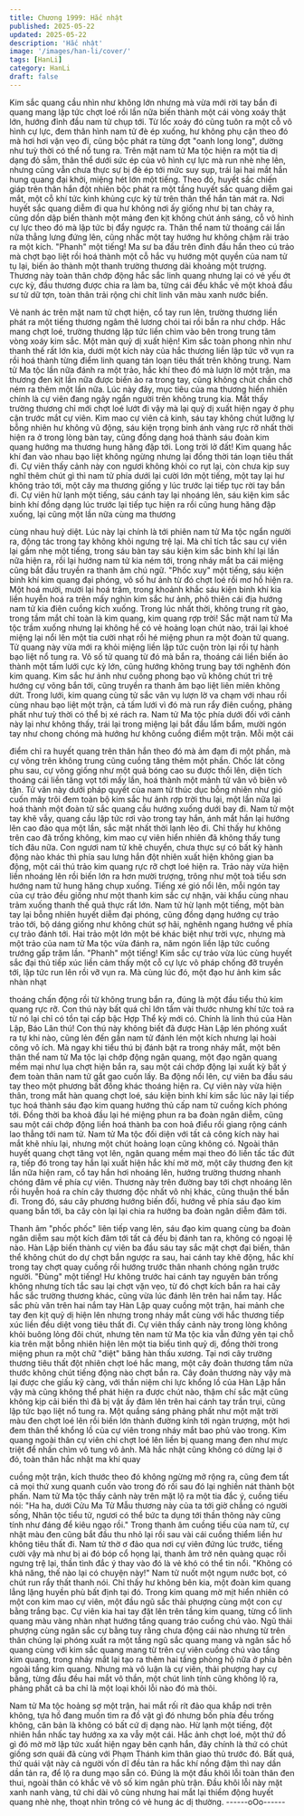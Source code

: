 ```yaml
---
title: Chương 1999: Hắc nhật
published: 2025-05-22
updated: 2025-05-22
description: 'Hắc nhật'
image: '/images/han-li/cover/'
tags: [HanLi]
category: HanLi
draft: false
---
```


Kim sắc quang cầu nhìn như không lớn nhưng mà vừa mới rời
tay bắn đi quang mang lập tức chợt loé rồi lần nữa biến thành một
cái vòng xoáy thật lớn, hướng đỉnh đầu nam tử chụp tới. Từ lốc
xoáy đó cũng tuôn ra một cỗ vô hình cự lực, đem thân hình nam
tử đè ép xuống, hư không phụ cận theo đó mà hơi hơi vặn vẹo đi,
cũng bộc phát ra từng đợt "oanh long long", dường như tuỳ thời
có thể nổ tung ra.
Trên mặt nam tử Ma tộc hiện ra một tia dị dạng đỏ sẫm, thân thể
dưới sức ép của vô hình cự lực mà run nhè nhẹ lên, nhưng cũng
vẫn chưa thực sự bị đè ép tới mức suy sụp, trái lại hai mắt hắn
hung quang đại khởi, miệng hét lớn một tiếng.
Theo đó, huyết sắc chiến giáp trên thân hắn đột nhiên bộc phát ra
một tầng huyết sắc quang diễm gai mắt, một cỗ khí tức kinh
khủng cực kỳ từ trên thân thể hắn tản mát ra. Nơi huyết sắc
quang diễm đi qua hư không nơi ấy giống như bị tan chảy ra,
cũng dồn dập biến thành một mảng đen kịt không chút ánh sáng,
cỗ vô hình cự lực theo đó mà lập tức bị đẩy ngược ra.
Thân thể nam tử thoáng cái lần nữa thẳng lưng đứng lên, cũng
nhấc một tay hướng hư không chậm rãi trảo ra một kích.
"Phanh" một tiếng!
Ma sư ba đầu trên đỉnh đầu hắn theo cú trảo mà chợt bạo liệt rồi
hoá thành một cỗ hắc vụ hướng một quyền của nam tử tụ lại, biến
ảo thành một thanh trường thương dài khoảng một trượng.
Thương này toàn thân chớp động hắc sắc linh quang nhưng lại
có vẻ yếu ớt cực kỳ, đầu thương được chia ra làm ba, từng cái
đều khắc vẽ một khoả đầu sư tử dữ tợn, toàn thân trải rộng chi
chít linh văn màu xanh nước biển.

Vẻ nanh ác trên mặt nam tử chợt hiện, cổ tay run lên, trường
thương liền phát ra một tiếng thương ngâm thê lương chói tai rồi
bắn ra như chớp.
Hắc mang chợt loé, trường thương lập tức liền chìm vào bên
trong trung tâm vòng xoáy kim sắc.
Một màn quỷ dị xuất hiện!
Kim sắc toàn phong nhìn như thanh thế rất lớn kia, dưới một kích
này của hắc thương liền lập tức vỡ vụn ra rồi hoá thành từng
điểm linh quang tán loạn tiêu thất trên không trung.
Nam tử Ma tộc lần nữa đánh ra một trảo, hắc khí theo đó mà lượn
lờ một trận, ma thương đen kịt lần nữa được biến ảo ra trong tay,
cũng không chút chần chờ ném ra thêm một lần nữa.
Lúc này đây, mục tiêu của ma thương hiển nhiên chính là cự viên
đang ngây ngẩn người trên không trung kia.
Mắt thấy trường thương chỉ mới chợt loé lướt đi vậy mà lại quỷ dị
xuất hiện ngay ở phụ cận trước mắt cự viên. Kim mao cự viên cả
kinh, sáu tay không chút lưỡng lự bỗng nhiên hư không vũ động,
sáu kiện trọng binh ánh vàng rực rỡ nhất thời hiện ra ở trong lòng
bàn tay, cũng đồng dạng hoá thành sáu đoàn kim quang hướng
ma thương hung hăng đập tới.
Long trời lở đất!
Kim quang hắc khí đan vào nhau bạo liệt không ngừng nhưng lại
đồng thời tán loạn tiêu thất đi.
Cự viên thấy cảnh này con ngươi không khỏi co rụt lại, còn chưa
kịp suy nghĩ thêm chút gì thì nam tử phía dưới lại cười lớn một
tiếng, một tay lại hư không trảo tới, một cây ma thương giống y
lúc trước lại tiếp tục rời tay bắn đi.
Cự viên hừ lạnh một tiếng, sáu cánh tay lại nhoáng lên, sáu kiện
kim sắc binh khí đồng dạng lúc trước lại tiếp tục hiện ra rồi cũng
hung hăng đập xuống, lại cũng một lần nữa cùng ma thương

cùng nhau huỷ diệt.
Lúc này lại chính là tới phiên nam tử Ma tộc ngẩn người ra, động
tác trong tay không khỏi ngưng trệ lại.
Mà chỉ tích tắc sau cự viên lại gầm nhẹ một tiếng, trong sáu bàn
tay sáu kiện kim sắc binh khí lại lần nữa hiện ra, rồi lại hướng
nam tử kia ném tới, trong nháy mắt ba cái miệng cũng bắt đầu
truyền ra thanh âm chú ngữ.
"Phốc xuy" một tiếng, sáu kiện binh khí kim quang đại phóng, vô
số hư ảnh từ đó chợt loé rồi mơ hồ hiện ra. Một hoá mười, mười
lại hoá trăm, trong khoảnh khắc sáu kiện binh khí kia liền huyễn
hoá ra trên mấy nghìn kim sắc hư ảnh, phô thiên cái địa hướng
nam tử kia điên cuồng kích xuống.
Trong lúc nhất thời, không trung rít gào, trong tầm mắt chỉ toàn là
kim quang, kim quang rợp trời!
Sắc mặt nam tử Ma tộc trầm xuống nhưng lại không hề có vẻ
hoảng loạn chút nào, trái lại khoé miệng lại nổi lên một tia cười
nhạt rồi hé miệng phun ra một đoàn tử quang.
Tử quang này vừa mới ra khỏi miệng liền lập tức cuộn tròn lại rồi
tự hành bạo liệt nổ tung ra.
Vô số tử quang từ đó mà bắn ra, thoáng cái liền biến ảo thành
một tấm lưới cực kỳ lớn, cũng hướng không trung bay tới nghênh
đón kim quang.
Kim sắc hư ảnh như cuồng phong bạo vũ không chút trì trệ
hướng cự võng bắn tới, cũng truyền ra thanh âm bạo liệt liên
miên không dứt. Trong lưới, kim quang cùng tử sắc vân vụ lượn
lờ va chạm với nhau rồi cùng nhau bạo liệt một trận, cả tấm lưới
vì đó mà run rẩy điên cuồng, phảng phất như tuỳ thời có thể bị xé
rách ra.
Nam tử Ma tộc phía dưới đối với cảnh này lại như không thấy, trái
lại trong miệng lại bắt đầu lẩm bẩm, mười ngón tay như chong
chóng mà hướng hư không cuồng điểm một trận. Mỗi một cái

điểm chỉ ra huyết quang trên thân hắn theo đó mà ảm đạm đi một
phần, mà cự võng trên không trung cũng cuồng tăng thêm một
phần. Chốc lát công phu sau, cự võng giống như một quả bóng
cao su được thổi lên, diện tích thoáng cái liền tăng vọt tới mấy
lần, hoá thành một mảnh tử vân vô biên vô tận.
Tử vân này dưới pháp quyết của nam tử thúc dục bỗng nhiên như
gió cuốn mây trôi đem toàn bộ kim sắc hư ảnh rợp trời thu lại, một
lần nữa lại hoá thành một đoàn tử sắc quang cầu hướng xuống
dưới bay đi. Nam tử một tay khẽ vẫy, quang cầu lập tức rơi vào
trong tay hắn, ánh mắt hắn lại hướng lên cao đảo qua một lần,
sắc mặt nhất thời lạnh lẽo đi.
Chỉ thấy hư không trên cao đã trống không, kim mao cự viên hiển
nhiên đã không thấy tung tích đâu nữa.
Con ngươi nam tử khẽ chuyển, chưa thực sự có bất kỳ hành
động nào khác thì phía sau lưng hắn đột nhiên xuất hiện không
gian ba động, một cái thú trảo kim quang rực rỡ chợt loé hiện ra.
Trảo này vừa hiện liền nhoáng lên rồi biến lớn ra hơn mười
trượng, trông như một toà tiểu sơn hướng nam tử hung hăng
chụp xuống. Tiếng xé gió nổi lên, mỗi ngón tay của cự trảo đều
giống như một thanh kim sắc cự nhận, vài khẩu cùng nhau trảm
xuống thanh thế quả thực rất lớn.
Nam tử hừ lạnh một tiếng, một bàn tay lại bỗng nhiên huyết diễm
đại phóng, cũng đồng dạng hướng cự trảo trảo tới, bộ dáng giống
như không chút sợ hãi, nghênh ngang hướng về phía cự trảo
đánh tới.
Hai trảo một lớn một bé khác biệt như trời vực, nhưng mà một
trảo của nam tử Ma tộc vừa đánh ra, năm ngón liền lập tức cuồng
trướng gấp trăm lần.
"Phanh" một tiếng!
Kim sắc cự trảo vừa lúc cùng huyết sắc đại thủ tiếp xúc liền cảm
thấy một cỗ cự lực vô pháp chống đỡ truyền tới, lập tức run lên
rồi vỡ vụn ra. Mà cùng lúc đó, một đạo hư ảnh kim sắc nhàn nhạt

thoáng chấn động rồi từ không trung bắn ra, đúng là một đầu tiểu
thủ kim quang rực rỡ.
Con thú này bất quá chỉ lớn tầm vài thước nhưng khí tức toả ra từ
nó lại chỉ có tồn tại cấp bậc Hợp Thể kỳ mới có.
Chính là linh thú của Hàn Lập, Báo Lân thú!
Con thú này không biết đã được Hàn Lập lén phóng xuất ra tự khi
nào, cũng lẻn đến gần nam tử đánh lén một kích nhưng lại hoài
công vô ích.
Mà ngay khi tiểu thú bị đánh bật ra trong nháy mắt, một bên thân
thể nam tử Ma tộc lại chớp động ngân quang, một đạo ngân
quang mềm mại như lụa chợt hiện bắn ra, sau một cái chớp động
lại xuất kỳ bất ý đem toàn thân nam tử gắt gao cuốn lấy.
Ba động nổi lên, cự viên ba đầu sáu tay theo một phương bất
đồng khác thoáng hiện ra.
Cự viên này vừa hiện thân, trong mắt hàn quang chợt loé, sáu
kiện binh khí kim sắc lúc nãy lại tiếp tục hoá thành sáu đạo kim
quang hướng thủ cấp nam tử cuồng kích phóng tới.
Đồng thời ba khoả đầu lại hé miệng phun ra ba đoàn ngân diễm,
cũng sau một cái chớp động liền hoá thành ba con hoả điểu rồi
giang rộng cánh lao thẳng tới nam tử.
Nam tử Ma tộc đối diện với tất cả công kích này hai mắt khẽ nhíu
lại, nhưng một chút hoảng loạn cũng không có. Ngoài thân huyết
quang chợt tăng vọt lên, ngân quang mềm mại theo đó liền tấc
tấc đứt ra, tiếp đó trong tay hắn lại xuất hiện hắc khí mờ mờ, một
cây thương đen kịt lần nữa hiện ram, cổ tay hắn hơi nhoáng lên,
hướng trường thương nhanh chóng đâm về phía cự viên.
Thương này trên đường bay tới chợt nhoáng lên rồi huyễn hoá ra
chín cây thương độc nhất vô nhị khác, cũng thuận thế bắn đi.
Trong đó, sáu cây phương hướng biến đổi, hướng về phía sáu
đạo kim quang bắn tới, ba cây còn lại lại chia ra hướng ba đoàn
ngân diễm đâm tới.

Thanh âm "phốc phốc" liên tiếp vang lên, sáu đạo kim quang cùng
ba đoàn ngân diễm sau một kích đâm tới tất cả đều bị đánh tan
ra, không có ngoại lệ nào.
Hàn Lập biến thành cự viên ba đầu sáu tay sắc mặt chợt đại biến,
thân thể không chút do dự chợt bắn ngược ra sau, hai cánh tay
khẽ động, hắc khí trong tay chợt quay cuồng rồi hướng trước thân
nhanh chóng ngăn trước người.
"Đùng" một tiếng!
Hư không trước hai cánh tay nguyên bản trống không nhưng tích
tắc sau lại chợt vặn vẹo, từ đó chợt kích bắn ra hai cây hắc sắc
trường thương khác, cũng vừa lúc đánh lên trên hai nắm tay. Hắc
sắc phù văn trên hai nắm tay Hàn Lập quay cuồng một trận, hai
mảnh che tay đen kịt quỷ dị hiện lên nhưng trong nháy mắt cùng
với hắc thương tiếp xúc liền đều diệt vong tiêu thất đi.
Cự viên thấy cảnh này trong lòng không khỏi buông lỏng đôi chút,
nhưng tên nam tử Ma tộc kia vẫn đứng yên tại chỗ kia trên mặt
bỗng nhiên hiện lên một tia biểu tình quỷ dị, đồng thời trong
miệng phun ra một chữ "diệt" băng hàn thấu xương.
Tại nơi cây trường thương tiêu thất đột nhiên chợt loé hắc mang,
một cây đoản thương tầm nửa thước không chút tiếng động nào
chợt bắn ra.
Cây đoản thương này vậy mà lại được che giấu kỹ càng, với thần
niệm chi lực khổng lồ của Hàn Lập hắn vậy mà cũng không thể
phát hiện ra được chút nào, thậm chí sắc mặt cũng không kịp cải
biến thì đã bị vật ấy đâm lên trên hai cánh tay trần trụi, cũng lập
tức bạo liệt nổ tung ra.
Một quầng sáng phảng phất như một mặt trời màu đen chợt loé
lên rồi biến lớn thành đường kính tới ngàn trượng, một hơi đem
thân thể khổng lồ của cự viên trong nháy mắt bao phủ vào trong.
Kim quang ngoài thân cự viên chỉ chợt loé lên liền bị quang mang
đen như mực triệt để nhấn chìm vô tung vô ảnh. Mà hắc nhật
cũng không có dừng lại ở đó, toàn thân hắc nhật ma khí quay

cuồng một trận, kích thước theo đó không ngừng mở rộng ra,
cũng đem tất cả mọi thứ xung quanh cuốn vào trong đó rồi sau đó
lại nghiền nát thành bột phấn.
Nam tử Ma tộc thấy cảnh này trên mặt lộ ra một tia đắc ý, cuồng
tiếu nói:
"Ha ha, dưới Cửu Ma Tử Mẫu thương này của ta tới giờ chẳng có
người sống, Nhân tộc tiểu tử, ngươi có thể bức ta dụng tới thần
thông này cũng tính như đáng để kiêu ngạo rồi."
Trong thanh âm cuồng tiếu của nam tử, cự nhật màu đen cũng
bắt đầu thu nhỏ lại rồi sau vài cái cuồng thiểm liền hư không tiêu
thất đi.
Nam tử thờ ơ đảo qua nơi cự viên đứng lúc trước, tiếng cười vậy
mà như bị ai đó bóp cổ họng lại, thanh âm trở nên quàng quạc rồi
ngưng trệ lại, thần tình đắc ý thay vào đó là vẻ khó có thể tin nổi.
"Không có khả năng, thế nào lại có chuyện này!"
Nam tử nuốt một ngụm nước bọt, có chút run rẩy thất thanh nói.
Chỉ thấy hư không bên kia, một đoàn kim quang lẳng lặng huyền
phù bất định tại đó. Trong kim quang mờ mịt hiển nhiên có một
con kim mao cự viên, một đầu ngũ sắc thải phượng cùng một con
cự bằng trắng bạc.
Cự viên kia hai tay đặt lên trên tầng kim quang, từng cổ linh
quang màu vàng nhàn nhạt hướng tầng quang tráo cuồng chú
vào. Ngũ thải phượng cùng ngân sắc cự bằng tuy rằng chưa
động cái nào nhưng từ trên thân chúng lại phóng xuất ra một tầng
ngũ sắc quang mang và ngân sắc hồ quang cùng với kim sắc
quang mang từ trên cự viên cuồng chú vào tầng kim quang, trong
nháy mắt lại tạo ra thêm hai tầng phòng hộ nữa ở phía bên ngoài
tầng kim quang.
Nhưng mà vô luận là cự viên, thải phượng hay cự bằng, từng đầu
đều hai mắt vô thần, một chút linh tính cũng không lộ ra, phảng
phất cả ba chỉ là một loại khôi lỗi nào đó mà thôi.

Nam tử Ma tộc hoảng sợ một trận, hai mắt rối rít đảo qua khắp
nơi trên không, tựa hồ đang muốn tìm ra đồ vật gì đó nhưng bốn
phía đều trống không, căn bản là không có bất cứ dị dạng nào.
Hừ lạnh một tiếng, đột nhiên hắn nhấc tay hướng xa xa vẫy một
cái.
Hắc ảnh chợt loé, một thứ đồ gì đó mờ mờ lập tức xuất hiện ngay
bên cạnh hắn, đây chính là thứ có chút giống sơn quái đã cùng
với Phạm Thánh kim thân giao thủ trước đó. Bất quá, thứ quái vật
này cả người vốn dĩ đều tản ra hắc khí nồng đậm thì nay dần dần
tản ra, để lộ ra dung mạo sẵn có.
Đúng là một đầu khôi lỗi toàn thân đen thui, ngoài thân có khắc vẽ
vô số kim ngân phù trận.
Đầu khôi lỗi này mặt xanh nanh vàng, tứ chi dài vô cùng nhưng
hai mắt lại thiểm động huyết quang nhè nhẹ, thoạt nhìn trông có
vẻ hung ác dị thường.
------oOo------
